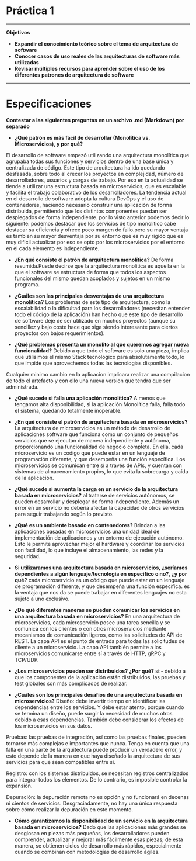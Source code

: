 # Práctica 1
___
**Objetivos** 
- **Expandir el conocimiento teórico sobre el tema de arquitectura de software**
- **Conocer casos de uso reales de las arquitecturas de software más utilizadas**
- **Revisar múltiples recursos para aprender sobre el uso de los diferentes patrones de arquitectura de software**
___
# Especificaciones

**Contestar a las siguientes preguntas en un archivo .md (Markdown) por separado**

- **¿Qué patrón es más fácil de desarrollar (Monolítica vs. Microservicios), y por qué?**

El desarrollo de software empezó utilizando una arquitectura monolítica que agrupaba todas sus funciones y servicios dentro de una base única y centralizada de código.
Este tipo de arquitectura ha ido quedando desfasada, sobre todo al crecer los proyectos en complejidad, número de desarrolladores, usuarios y cargas de trabajo. Por eso en la actualidad se tiende a utilizar una estructura basada en microservicios, que es escalable y facilita el trabajo colaborativo de los desarrolladores.
La tendencia actual en el desarrollo de software adopta la cultura DevOps y el uso de contenedores, haciendo necesario construir una aplicación de forma distribuida, permitiendo que los distintos componentes puedan ser desplegados de forma independiente. 
por lo visto anterior podemos decir lo siguiente: podemos destacar que los servicios de tipo monolitico cabe destacar su eficiencia y ofrece poco margen de fallo.pero su mayor ventaja es tambien su mayor desventaja por su entorno que es muy rigido que es muy dificil actualizar por eso se opto por los microservicios por el entorno en el cada elemento es independiente.

- **¿En qué consiste el patrón de arquitectura monolítica?**
De forma resumida.Puede decirse que la arquitectura monolitica es aquella en la que el software se estructura de forma que todos los aspectos funcionales del mismo quedan acoplados y sujetos en un mismo programa.

- **¿Cuáles son las principales desventajas de una arquitectura monolítica?**
Los problemas de este tipo de arquitectura, como la escalabilidad o la dificultad para los desarrolladores (necesitan entender todo el código de la aplicación) han hecho que este tipo de desarrollo de software deje de ser utilizado en muchos proyectos (aunque su sencillez y bajo coste hace que siga siendo interesante para ciertos proyectos con bajos requerimientos).

- **¿Qué problemas presenta un monolito al que queremos agregar nueva funcionalidad?**
Debido a que todo el software es solo una pieza, implica que utilisimos el mismo Stack tecnologico para absolutamente todo, lo que impide que aprovechemos todas las tecnologias disponibles.

Cualquier minimo cambio en la aplicacion implicara realizar una compilacion de todo el artefacto y con ello una nueva version que tendra que ser administrada.

- **¿Qué sucede si falla una aplicación monolítica?**
A menos que tengamos alta disponibilidad, si la aplicación Monolítica falla, falla todo el sistema, quedando totalmente inoperable.

- **¿En qué consiste el patrón de arquitectura basada en microservicios?**
La arquitectura de microservicios es un método de desarrollo de aplicaciones software que funciona como un conjunto de pequeños servicios que se ejecutan de manera independiente y autónoma, proporcionando una funcionalidad de negocio completa. En ella, cada microservicio es un código que puede estar en un lenguaje de programación diferente, y que desempeña una función específica. Los microservicios se comunican entre sí a través de APIs, y cuentan con sistemas de almacenamiento propios, lo que evita la sobrecarga y caída de la aplicación.

- **¿Qué sucede si aumenta la carga en un servicio de la arquitectura basada en microservicios?**
al tratarse de servicios autónomos, se pueden desarrollar y desplegar de forma independiente. Además un error en un servicio no debería afectar la capacidad de otros servicios para seguir trabajando según lo previsto.

- **¿Qué es un ambiente basado en contenedores?**
Brindan a las aplicaciones basadas en microservicios una unidad ideal de implementación de aplicaciones y un entorno de ejecución autónomo. Esto le permite aprovechar mejor el hardware y coordinar los servicios con facilidad, lo que incluye el almacenamiento, las redes y la seguridad.

- **Si utilizaramos una arquitectura basada en microservicios, ¿seríamos dependientes a algún lenguaje/tecnología en específico o no?, ¿y por qué?**
cada microservicio es un código que puede estar en un lenguaje de programación diferente, y que desempeña una función específica.
es la ventaja que nos da se puede trabajar en diferentes lenguajes no esta sujeto a uno exclusivo.

- **¿De qué diferentes maneras se pueden comunicar los servicios en una arquitectura basada en microservicios?**
En una arquitectura de microservicios, cada microservicio posee una tarea sencilla y se comunica con los clientes o con otros microservicios mediante mecanismos de comunicación ligeros, como las solicitudes de API de REST.
La capa API es el punto de entrada para todas las solicitudes de cliente a un microservicio. La capa API también permite a los microservicios comunicarse entre sí a través de HTTP, gRPC y TCP/UDP.

- **¿Los microservicios pueden ser distribuidos? ¿Por qué?**
si:- debido a que los componentes de la aplicación están distribuidos, las pruebas y test globales son más complicados de realizar.

- **¿Cuáles son los principales desafios de una arquitectura basada en microservicios?**
Diseño: debe invertir tiempo en identificar las dependencias entre los servicios. Y debe estar atento, porque cuando se termina un diseño, puede surgir la necesidad de muchos otros debido a esas dependencias. También debe considerar los efectos de los microservicios en sus datos.

Pruebas: las pruebas de integración, así como las pruebas finales, pueden tornarse más complejas e importantes que nunca. Tenga en cuenta que una falla en una parte de la arquitectura puede producir un verdadero error, y esto depende de la manera en que haya diseñado la arquitectura de sus servicios para que sean compatibles entre sí.

Registro: con los sistemas distribuidos, se necesitan registros centralizados para integrar todos los elementos. De lo contrario, es imposible controlar la expansión.

Depuración: la depuración remota no es opción y no funcionará en decenas ni cientos de servicios. Desgraciadamente, no hay una única respuesta sobre cómo realizar la depuración en este momento.

- **Cómo garantizamos la disponibilidad de un servicio en la arquitectura basada en microservicios?**
Dado que las aplicaciones más grandes se desglosan en piezas más pequeñas, los desarrolladores pueden comprender, actualizar y mejorar más fácilmente esas piezas; de esta manera, se obtienen ciclos de desarrollo más rápidos, especialmente cuando se combinan con metodologías de desarrollo ágiles.

